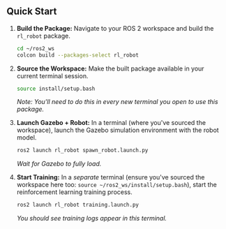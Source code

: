 ## Quick Start

1.  **Build the Package:**
    Navigate to your ROS 2 workspace and build the `rl_robot` package.
    ```bash
    cd ~/ros2_ws
    colcon build --packages-select rl_robot
    ```

2.  **Source the Workspace:**
    Make the built package available in your current terminal session.
    ```bash
    source install/setup.bash
    ```
    *Note: You'll need to do this in every new terminal you open to use this package.*

3.  **Launch Gazebo + Robot:**
    In a terminal (where you've sourced the workspace), launch the Gazebo simulation environment with the robot model.
    ```bash
    ros2 launch rl_robot spawn_robot.launch.py
    ```
    *Wait for Gazebo to fully load.*

4.  **Start Training:**
    In a *separate* terminal (ensure you've sourced the workspace here too: `source ~/ros2_ws/install/setup.bash`), start the reinforcement learning training process.
    ```bash
    ros2 launch rl_robot training.launch.py
    ```
    *You should see training logs appear in this terminal.*
